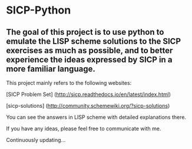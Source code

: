# SICP-Python

## The goal of this project is to use python to emulate the LISP scheme solutions to the SICP exercises as much as possible, and to better experience the ideas expressed by SICP in a more familiar language.

This project mainly refers to the following websites:

[SICP Problem Set] (http://sicp.readthedocs.io/en/latest/index.html)

[sicp-solutions] (http://community.schemewiki.org/?sicp-solutions)

You can see the answers in LISP scheme with detailed explanations there.

If you have any ideas, please feel free to communicate with me.

Continuously updating...